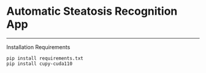 # Automatic Steatosis Recognition App
____
Installation Requirements

```
pip install requirements.txt
pip install cupy-cuda110
```
